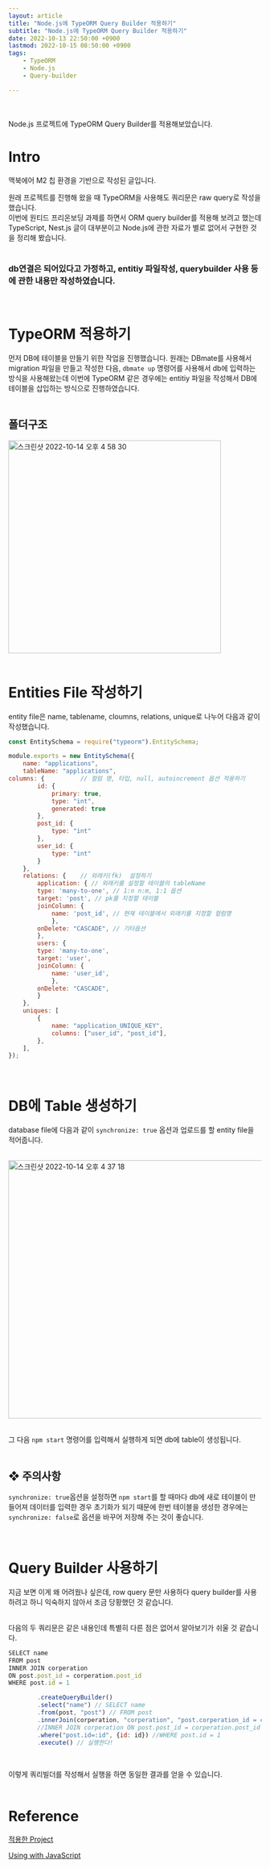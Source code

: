 ```yaml
---
layout: article
title: "Node.js에 TypeORM Query Builder 적용하기"
subtitle: "Node.js에 TypeORM Query Builder 적용하기"
date: 2022-10-13 22:50:00 +0900
lastmod: 2022-10-15 08:50:00 +0900
tags: 
    - TypeORM
    - Node.js
    - Query-builder

---
```

<br><br>
Node.js 프로젝트에 TypeORM Query Builder를 적용해보았습니다.

<!--more-->  

# Intro

맥북에어 M2 칩 환경을 기반으로 작성된 글입니다.<br/>

원래 프로젝트를 진행해 왔을 때 TypeORM을 사용해도 쿼리문은 raw query로 작성을 했습니다.<br/>
이번에 원티드 프리온보딩 과제를 하면서 ORM query builder를 적용해 보려고 했는데 TypeScript, Nest.js 글이 대부분이고 Node.js에 관한 자료가 별로 없어서 구현한 것을 정리해 봤습니다.
<br/>
<br/>

### **db연결은 되어있다고 가정하고, entitiy 파일작성, querybuilder 사용 등에 관한 내용만 작성하였습니다.**<br/>
<br/>


# TypeORM 적용하기<br/>

먼저 DB에 테이블을 만들기 위한 작업을 진행했습니다. 원래는 DBmate를 사용해서 migration 파일을 만들고 작성한 다음, `dbmate up` 명령어를 사용해서 db에 입력하는 방식을 사용해왔는데 이번에 TypeORM 같은 경우에는 entitiy 파일을 작성해서 DB에 테이블을 삽입하는 방식으로 진행하였습니다.<br/>
<br/>

## 폴더구조

<img width="423" alt="스크린샷 2022-10-14 오후 4 58 30" src="https://user-images.githubusercontent.com/99805929/195793967-3d85d00f-4ef2-42b8-8d28-4febc5b608eb.png"><br/>
<br/>

# Entities File 작성하기

entity file은 name, tablename, cloumns, relations, unique로 나누어 다음과 같이 작성했습니다.<br/>

```javascript
const EntitySchema = require("typeorm").EntitySchema; 

module.exports = new EntitySchema({
    name: "applications",
    tableName: "applications",
columns: {          // 컬럼 명, 타입, null, autoincrement 옵션 적용하기
        id: {
            primary: true,
            type: "int",
            generated: true
        },
        post_id: {
            type: "int"
        },
        user_id: {
            type: "int"
        }
    },
    relations: {    // 외래키(fk)  설정하기
        application: { // 외래키를 설정할 테이블의 tableName
        type: 'many-to-one', // 1:n n:m, 1:1 옵션
        target: 'post', // pk를 지정할 테이블
        joinColumn: {
            name: 'post_id', // 현재 테이블에서 외래키를 지정할 컬럼명
            },
        onDelete: "CASCADE", // 기타옵션
        },
        users: { 
        type: 'many-to-one',
        target: 'user',
        joinColumn: {
            name: 'user_id',
            },
        onDelete: "CASCADE",
        }
    },
    uniques: [
        {
            name: "application_UNIQUE_KEY",
            columns: ["user_id", "post_id"],
        },
    ],
});
```
<br/>

# DB에 Table 생성하기

database file에 다음과 같이 `synchronize: true` 옵션과 업로드를 할 entity file을 적어줍니다. <br/>
<br/>

<img width="513" alt="스크린샷 2022-10-14 오후 4 37 18" src="https://user-images.githubusercontent.com/99805929/195790154-97818f07-0d4e-43fc-9227-061c678952a6.png"><br/>
<br/>

그 다음 `npm start` 명령어를 입력해서 실행하게 되면 db에 table이 생성됩니다.<br/>
<br/>

## **❖ 주의사항**
`synchronize: true`옵션을 설정하면 `npm start`를 할 때마다 db에 새로 테이블이 만들어져 데이터를 입력한 경우 초기화가 되기 때문에 한번 테이블을 생성한 경우에는 `synchronize: false`로 옵션을 바꾸어 저장해 주는 것이 좋습니다.

<br/>

# Query Builder 사용하기

지금 보면 이게 왜 어려웠나 싶은데, row query 문만 사용하다 query builder를 사용하려고 하니 익숙하지 않아서 조금 당황했던 것 같습니다.<br/>
<br/>

다음의 두 쿼리문은 같은 내용인데 특별히 다른 점은 없어서 알아보기가 쉬울 것 같습니다.
```javascript
SELECT name
FROM post 
INNER JOIN corperation
ON post.post_id = corperation.post_id
WHERE post.id = 1
```


```javascript
        .createQueryBuilder()
        .select("name") // SELECT name
        .from(post, "post") // FROM post
        .innerJoin(corperation, "corperation", "post.corperation_id = corperation.id")
        //INNER JOIN corperation ON post.post_id = corperation.post_id
        .where("post.id=:id", {id: id}) //WHERE post.id = 1
        .execute() // 실행한다!
```
<br/>

이렇게 쿼리빌더를 작성해서 실행을 하면 동일한 결과를 얻을 수 있습니다.<br/>
<br/>

# Reference

[적용한 Project](https://github.com/JeongJaeHa/wanted-pre-onboarding)

[Using with JavaScript](https://orkhan.gitbook.io/typeorm/docs/usage-with-javascript)



